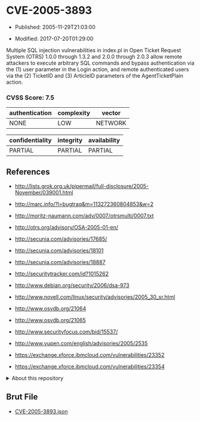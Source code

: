 # CVE-2005-3893

- Published: 2005-11-29T21:03:00

- Modified: 2017-07-20T01:29:00

Multiple SQL injection vulnerabilities in index.pl in Open Ticket Request System (OTRS) 1.0.0 through 1.3.2 and 2.0.0 through 2.0.3 allow remote attackers to execute arbitrary SQL commands and bypass authentication via the (1) user parameter in the Login action, and remote authenticated users via the (2) TicketID and (3) ArticleID parameters of the AgentTicketPlain action.

### CVSS Score: **7.5**

| authentication | complexity | vector |
| --- | --- | --- |
| NONE | LOW | NETWORK |

| confidentiality | integrity | availability |
| --- | --- | --- |
| PARTIAL | PARTIAL | PARTIAL |

## References

* http://lists.grok.org.uk/pipermail/full-disclosure/2005-November/039001.html

* http://marc.info/?l=bugtraq&m=113272360804853&w=2

* http://moritz-naumann.com/adv/0007/otrsmulti/0007.txt

* http://otrs.org/advisory/OSA-2005-01-en/

* http://secunia.com/advisories/17685/

* http://secunia.com/advisories/18101

* http://secunia.com/advisories/18887

* http://securitytracker.com/id?1015262

* http://www.debian.org/security/2006/dsa-973

* http://www.novell.com/linux/security/advisories/2005_30_sr.html

* http://www.osvdb.org/21064

* http://www.osvdb.org/21065

* http://www.securityfocus.com/bid/15537/

* http://www.vupen.com/english/advisories/2005/2535

* https://exchange.xforce.ibmcloud.com/vulnerabilities/23352

* https://exchange.xforce.ibmcloud.com/vulnerabilities/23354

<details>
<summary>About this repository</summary> 

  This repository is part of the project [Live Hack CVE](https://github.com/Live-Hack-CVE). Main website can be found [www.live-hack.org](https://www.live-hack.org) 
  
  Made by [Sn0wAlice](https://github.com/Sn0wAlice) for the people that care about security and need to have a feed of the latest CVEs. Hope you enjoy it, don't forget to star the repo and follow me on [Twitter](https://twitter.com/Sn0wAlice) and [Github](https://github.com/Sn0wAlice). And that is my [personnal website](https://www.alice-snow.me/)

  - [Home Page](https://github.com/Live-Hack-CVE)
  - [Framework](https://github.com/Live-Hack-CVE/cve-framework)
  - [CVE database](https://github.com/Live-Hack-CVE/full_database)
  - [Changelog](https://github.com/Live-Hack-CVE/Changelog)
</details>

## Brut File

* [CVE-2005-3893.json](https://raw.githubusercontent.com/Live-Hack-CVE/full_database/main/cves/2005/CVE-2005-3893.json)

